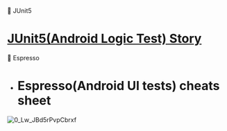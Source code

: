 :pushpin: JUnit5

 # [JUnit5(Android Logic Test) Story ](https://www.lordcodes.com/articles/testing-on-android-using-junit-5)



:pushpin: Espresso
- # Espresso(Android UI tests) cheats sheet 

![0_Lw_JBd5rPvpCbrxf](https://user-images.githubusercontent.com/26750131/77078312-c9511300-69cc-11ea-8ce4-54e55d1b82ac.png)









